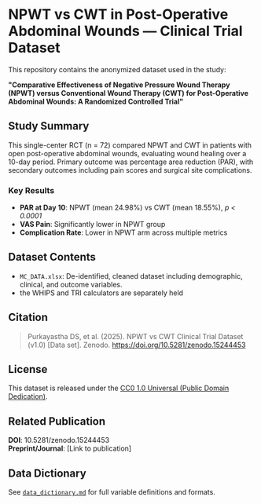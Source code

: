 # NPWT vs CWT in Post-Operative Abdominal Wounds — Clinical Trial Dataset

This repository contains the anonymized dataset used in the study:

**"Comparative Effectiveness of Negative Pressure Wound Therapy (NPWT) versus Conventional Wound Therapy (CWT) for Post-Operative Abdominal Wounds: A Randomized Controlled Trial"**

## Study Summary
This single-center RCT (n = 72) compared NPWT and CWT in patients with open post-operative abdominal wounds, evaluating wound healing over a 10-day period. Primary outcome was percentage area reduction (PAR), with secondary outcomes including pain scores and surgical site complications.

### Key Results
- **PAR at Day 10**: NPWT (mean 24.98%) vs CWT (mean 18.55%), *p < 0.0001*
- **VAS Pain**: Significantly lower in NPWT group
- **Complication Rate**: Lower in NPWT arm across multiple metrics

## Dataset Contents
- `MC_DATA.xlsx`: De-identified, cleaned dataset including demographic, clinical, and outcome variables.
- the WHIPS and TRI calculators are separately held

## Citation
> Purkayastha DS, et al. (2025). NPWT vs CWT Clinical Trial Dataset (v1.0) [Data set]. Zenodo. https://doi.org/10.5281/zenodo.15244453

## License
This dataset is released under the [CC0 1.0 Universal (Public Domain Dedication)](https://creativecommons.org/publicdomain/zero/1.0/).

## Related Publication
**DOI**: 10.5281/zenodo.15244453  
**Preprint/Journal**: [Link to publication]

## Data Dictionary
See [`data_dictionary.md`](./data_dictionary.md) for full variable definitions and formats.
